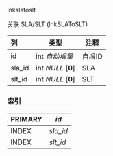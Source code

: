 lnkslatoslt

关联 SLA/SLT (lnkSLAToSLT)



| 列     | 类型               | 注释   |
| :----- | ------------------ | ------ |
| id     | int *自动增量*     | 自增ID |
| sla_id | int *NULL* [**0**] | SLA    |
| slt_id | int *NULL* [**0**] | SLT    |

### 索引

| PRIMARY | *id*     |
| :------ | -------- |
| INDEX   | *sla_id* |
| INDEX   | *slt_id* |